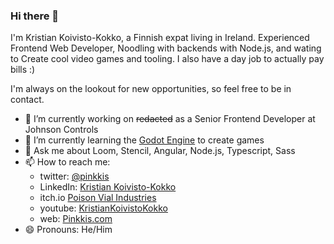 ### Hi there 👋

I'm Kristian Koivisto-Kokko, a Finnish expat living in Ireland. Experienced Frontend Web Developer, Noodling with backends with Node.js, and wating to Create cool video games and tooling. I also have a day job to actually pay bills :)

I'm always on the lookout for new opportunities, so feel free to be in contact.

- 🔭 I’m currently working on ~~redacted~~ as a Senior Frontend Developer at Johnson Controls
- 🌱 I’m currently learning the [Godot Engine](https://github.com/godotengine/godot) to create games
- 💬 Ask me about Loom, Stencil, Angular, Node.js, Typescript, Sass
- 📫 How to reach me:
  - twitter: [@pinkkis](https://twitter.com/pinkkis)
  - LinkedIn: [Kristian Koivisto-Kokko](https://www.linkedin.com/in/kristiankoivistokokko/)
  - itch.io [Poison Vial Industries](https://poisonvial.itch.io/)
  - youtube: [KristianKoivistoKokko](https://www.youtube.com/c/KristianKoivistoKokko)
  - web: [Pinkkis.com](https://pinkkis.com)
- 😄 Pronouns: He/Him

